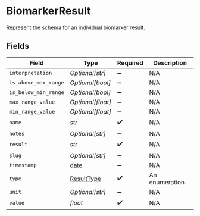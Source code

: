 # BiomarkerResult

Represent the schema for an individual biomarker result.


## Fields

| Field                                                                | Type                                                                 | Required                                                             | Description                                                          |
| -------------------------------------------------------------------- | -------------------------------------------------------------------- | -------------------------------------------------------------------- | -------------------------------------------------------------------- |
| `interpretation`                                                     | *Optional[str]*                                                      | :heavy_minus_sign:                                                   | N/A                                                                  |
| `is_above_max_range`                                                 | *Optional[bool]*                                                     | :heavy_minus_sign:                                                   | N/A                                                                  |
| `is_below_min_range`                                                 | *Optional[bool]*                                                     | :heavy_minus_sign:                                                   | N/A                                                                  |
| `max_range_value`                                                    | *Optional[float]*                                                    | :heavy_minus_sign:                                                   | N/A                                                                  |
| `min_range_value`                                                    | *Optional[float]*                                                    | :heavy_minus_sign:                                                   | N/A                                                                  |
| `name`                                                               | *str*                                                                | :heavy_check_mark:                                                   | N/A                                                                  |
| `notes`                                                              | *Optional[str]*                                                      | :heavy_minus_sign:                                                   | N/A                                                                  |
| `result`                                                             | *str*                                                                | :heavy_check_mark:                                                   | N/A                                                                  |
| `slug`                                                               | *Optional[str]*                                                      | :heavy_minus_sign:                                                   | N/A                                                                  |
| `timestamp`                                                          | [date](https://docs.python.org/3/library/datetime.html#date-objects) | :heavy_minus_sign:                                                   | N/A                                                                  |
| `type`                                                               | [ResultType](../../models/shared/resulttype.md)                      | :heavy_check_mark:                                                   | An enumeration.                                                      |
| `unit`                                                               | *Optional[str]*                                                      | :heavy_minus_sign:                                                   | N/A                                                                  |
| `value`                                                              | *float*                                                              | :heavy_check_mark:                                                   | N/A                                                                  |